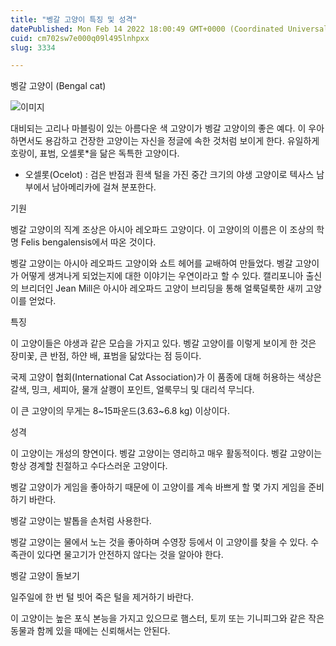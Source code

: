```yaml
---
title: "벵갈 고양이 특징 및 성격"
datePublished: Mon Feb 14 2022 18:00:49 GMT+0000 (Coordinated Universal Time)
cuid: cm702sw7e000q09l495lnhpxx
slug: 3334

---
```



벵갈 고양이 (Bengal cat)

![이미지](https://cdn.hashnode.com/res/hashnode/image/upload/v1739253791914/c133d549-45dd-4934-89ce-993253a0dfa2.jpeg)

대비되는 고리나 마블링이 있는 아름다운 색 고양이가 벵갈 고양이의 좋은 예다. 이 우아하면서도 용감하고 건장한 고양이는 자신을 정글에 속한 것처럼 보이게 한다. 유일하게 호랑이, 표범, 오셀롯*을 닮은 독특한 고양이다.

* 오셀롯(Ocelot) : 검은 반점과 흰색 털을 가진 중간 크기의 야생 고양이로 텍사스 남부에서 남아메리카에 걸쳐 분포한다.

기원

벵갈 고양이의 직계 조상은 아시아 레오파드 고양이다. 이 고양이의 이름은 이 조상의 학명 Felis bengalensis에서 따온 것이다.

벵갈 고양이는 아시아 레오파드 고양이와 쇼트 헤어를 교배하여 만들었다. 벵갈 고양이가 어떻게 생겨나게 되었는지에 대한 이야기는 우연이라고 할 수 있다. 캘리포니아 출신의 브리더인 Jean Mill은 아시아 레오파드 고양이 브리딩을 통해 얼룩덜룩한 새끼 고양이를 얻었다.

특징

이 고양이들은 야생과 같은 모습을 가지고 있다. 벵갈 고양이를 이렇게 보이게 한 것은 장미꽃, 큰 반점, 하얀 배, 표범을 닮았다는 점 등이다.

국제 고양이 협회(International Cat Association)가 이 품종에 대해 허용하는 색상은 갈색, 밍크, 세피아, 물개 살쾡이 포인트, 얼룩무늬 및 대리석 무늬다.

이 큰 고양이의 무게는 8~15파운드(3.63~6.8 kg) 이상이다.

성격

이 고양이는 개성의 향연이다. 벵갈 고양이는 영리하고 매우 활동적이다. 벵갈 고양이는 항상 경계할 친절하고 수다스러운 고양이다.

벵갈 고양이가 게임을 좋아하기 때문에 이 고양이를 계속 바쁘게 할 몇 가지 게임을 준비하기 바란다.

벵갈 고양이는 발톱을 손처럼 사용한다.

벵갈 고양이는 물에서 노는 것을 좋아하며 수영장 등에서 이 고양이를 찾을 수 있다. 수족관이 있다면 물고기가 안전하지 않다는 것을 알아야 한다.

벵갈 고양이 돌보기

일주일에 한 번 털 빗어 죽은 털을 제거하기 바란다.

이 고양이는 높은 포식 본능을 가지고 있으므로 햄스터, 토끼 또는 기니피그와 같은 작은 동물과 함께 있을 때에는 신뢰해서는 안된다.